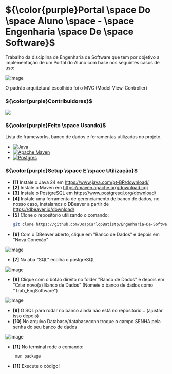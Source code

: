 <a id="readme-top"></a>

# ${\color{purple}Portal \space Do \space Aluno \space - \space Engenharia \space De \space Software}$
Trabalho da disciplina de Engenharia de Software que tem por objetivo a implementação de um Portal do Aluno com base nos seguintes casos de uso:

![image](https://github.com/user-attachments/assets/27de6a71-e53b-4c77-8a8f-15879ad02e5c)

O padrão arquitetural escolhido foi o MVC (Model-View-Controller)

### ${\color{purple}Contribuidores}$

<a href="https://github.com/JoapCarlopBatistp/Engenharia-De-Software-Moodle/graphs/contributors">
  <img src="https://contrib.rocks/image?repo=JoapCarlopBatistp/Engenharia-De-Software-Moodle" />
</a>

### ${\color{purple}Feito \space Usando}$

Lista de frameworks, banco de dados e ferramentas utilizadas no projeto.

* [![Java][Java.java]][Java-url]
* [![Apache Maven][Maven.mvn]][Maven-url]
* [![Postgres][Postgres.sql]][Postgres-url]

<!--<p align="right">(<a href="#readme-top">Voltar ao Topo</a>)</p>-->

### ${\color{purple}Setup \space E \space Utilização}$
- <b>[1]</b> Instale o Java 24 em https://www.java.com/pt-BR/download/
- <b>[2]</b> Instale o Maven em https://maven.apache.org/download.cgi
- <b>[3]</b> Instale o PostgreSQL em https://www.postgresql.org/download/
- <b>[4]</b> Instale uma ferramenta de gerenciamento de banco de dados, no nosso caso, instalamos o DBeaver a partir de https://dbeaver.io/download/
- <b>[5]</b> Clone o repositório utilizando o comando:
   ```sh
   git clone https://github.com/JoapCarlopBatistp/Engenharia-De-Software-Moodle
   ```
- <b>[6]</b> Com o DBeaver aberto, clique em "Banco de Dados" e depois em "Nova Conexão"
  
![image](https://github.com/user-attachments/assets/fa06340f-dbad-4b88-af35-93597ac1fafe)

- <b>[7]</b> Na aba "SQL" ecolha o postgreSQL
  
![image](https://github.com/user-attachments/assets/e744c402-9ccf-4a8a-b9b7-8a6eaedc8b55)

- <b>[8]</b> Clique com o botão direito no folder "Banco de Dados" e depois em "Criar novo(a) Banco de Dados" (Nomeie o banco de dados como "Trab_EngSoftware")
  
![image](https://github.com/user-attachments/assets/df98e523-7b03-4833-a75a-2335999c2197)

- <b>[9]</b> O SQL para rodar no banco ainda não está no repositório... (ajustar isso depois)
- <b>[10]</b> No arquivo Database/databaseconn troque o campo SENHA pela senha do seu banco de dados
  
![image](https://github.com/user-attachments/assets/5fb6322c-3ab1-4f4f-b04b-27f93f0a3102)

- <b>[11]</b> No terminal rode o comando:
  ```sh
   mvn package
   ```
- <b>[11]</b> Execute o código!


<!-- MARKDOWN LINKS & IMAGES -->
<!-- https://www.markdownguide.org/basic-syntax/#reference-style-links -->
[Java.java]: https://img.shields.io/badge/java-%23ED8B00.svg?style=for-the-badge&logo=openjdk&logoColor=white
[Java-url]: https://www.java.com/pt-BR/
[Maven.mvn]: https://img.shields.io/badge/Apache%20Maven-C71A36?style=for-the-badge&logo=Apache%20Maven&logoColor=white
[Maven-url]: https://maven.apache.org
[Postgres.sql]: https://img.shields.io/badge/postgres-%23316192.svg?style=for-the-badge&logo=postgresql&logoColor=white
[Postgres-url]: https://www.postgresql.org
